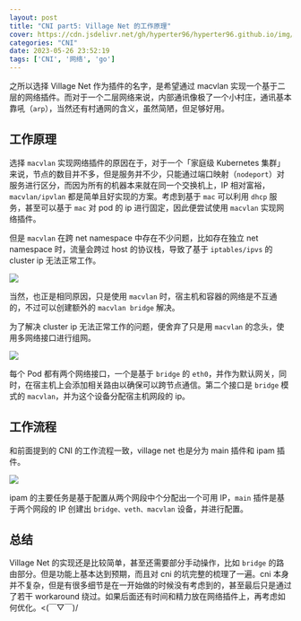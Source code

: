 ```yaml
---
layout: post
title: "CNI part5: Village Net 的工作原理"
cover: https://cdn.jsdelivr.net/gh/hyperter96/hyperter96.github.io/img/cni-part5.jpg
categories: "CNI"
date: 2023-05-26 23:52:19
tags: ['CNI', '网络', 'go']
---
```


之所以选择 Village Net 作为插件的名字，是希望通过 macvlan 实现一个基于二层的网络插件。而对于一个二层网络来说，内部通讯像极了一个小村庄，通讯基本靠吼（`arp`），当然还有村通网的含义，虽然简陋，但足够好用。

## 工作原理

选择 `macvlan` 实现网络插件的原因在于，对于一个「家庭级 Kubernetes 集群」来说，节点的数目并不多，但是服务并不少，只能通过端口映射（`nodeport`）对服务进行区分，而因为所有的机器本来就在同一个交换机上，IP 相对富裕，`macvlan/ipvlan` 都是简单且好实现的方案。考虑到基于 `mac` 可以利用 `dhcp` 服务，甚至可以基于 `mac` 对 pod 的 ip 进行固定，因此便尝试使用 `macvlan` 实现网络插件。

但是 `macvlan` 在跨 net namespace 中存在不少问题，比如存在独立 net namespace 时，流量会跨过 host 的协议栈，导致了基于 `iptables/ipvs` 的 cluster ip 无法正常工作。

![](https://cdn.jsdelivr.net/gh/hyperter96/hyperter96.github.io/img/villageNet1.jpg)

当然，也正是相同原因，只是使用 `macvlan` 时，宿主机和容器的网络是不互通的，不过可以创建额外的 `macvlan bridge` 解决。

为了解决 cluster ip 无法正常工作的问题，便舍弃了只是用 `macvlan` 的念头，使用多网络接口进行组网。

![](https://cdn.jsdelivr.net/gh/hyperter96/hyperter96.github.io/img/villageNet2.jpg)

每个 Pod 都有两个网络接口，一个是基于 `bridge` 的 `eth0`，并作为默认网关，同时，在宿主机上会添加相关路由以确保可以跨节点通信。第二个接口是 `bridge` 模式的 `macvlan`，并为这个设备分配宿主机网段的 ip。

## 工作流程

和前面提到的 CNI 的工作流程一致，village net 也是分为 main 插件和 ipam 插件。

![](https://cdn.jsdelivr.net/gh/hyperter96/hyperter96.github.io/img/villageNet3.jpg)

ipam 的主要任务是基于配置从两个网段中个分配出一个可用 IP，`main` 插件是基于两个网段的 IP 创建出 `bridge、veth、macvlan` 设备，并进行配置。

## 总结

Village Net 的实现还是比较简单，甚至还需要部分手动操作，比如 `bridge` 的路由部分。但是功能上基本达到预期，而且对 cni 的坑完整的梳理了一遍。cni 本身并不复杂，但是有很多细节是在一开始做的时候没有考虑到的，甚至最后只是通过了若干 workaround 绕过。如果后面还有时间和精力放在网络插件上，再考虑如何优化。<(￣▽￣)/